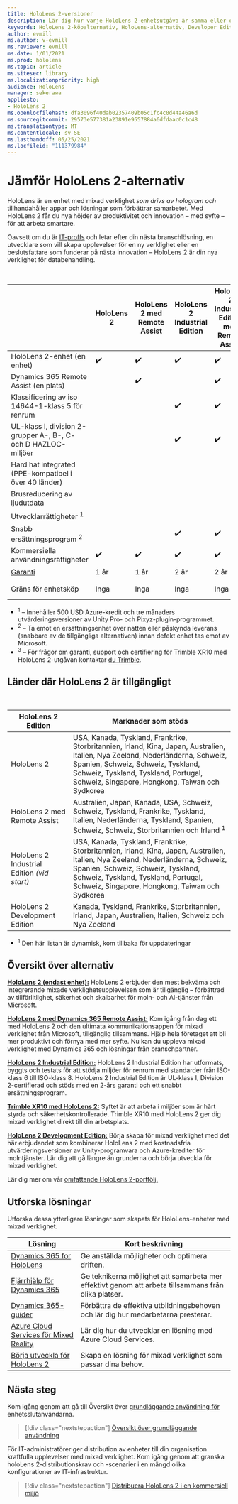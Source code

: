 ```yaml
---
title: HoloLens 2-versioner
description: Lär dig hur varje HoloLens 2-enhetsutgåva är samma eller olika och vad du kan göra när du har skaffat en egen.
keywords: HoloLens 2-köpalternativ, HoloLens-alternativ, Developer Edition
author: evmill
ms.author: v-evmill
ms.reviewer: evmill
ms.date: 1/01/2021
ms.prod: hololens
ms.topic: article
ms.sitesec: library
ms.localizationpriority: high
audience: HoloLens
manager: sekerawa
appliesto:
- HoloLens 2
ms.openlocfilehash: dfa3096f40dab02357409b05c1fc4c0d44a46a6d
ms.sourcegitcommit: 29573e577381a23891e9557884a6dfdaac0c1c48
ms.translationtype: MT
ms.contentlocale: sv-SE
ms.lasthandoff: 05/25/2021
ms.locfileid: "111379984"
---
```

# <a name="compare-hololens-2-options"></a>Jämför HoloLens 2-alternativ

HoloLens är en enhet med mixad verklighet *som drivs av hologram och* tillhandahåller appar och lösningar som förbättrar samarbetet. Med HoloLens 2 får du nya höjder av produktivitet och innovation – med syfte – för att arbeta smartare.

Oavsett om du är [IT-proffs](https://www.microsoft.com/hololens/apps) och [](https://www.microsoft.com/hololens/developers) letar efter din nästa branschlösning, [](https://www.microsoft.com/hololens/apps) en utvecklare som vill skapa upplevelser för en ny verklighet eller en beslutsfattare som funderar på nästa innovation – HoloLens 2 är din nya verklighet för databehandling.

<br>

|                                                      | HoloLens 2 | HoloLens 2 med Remote Assist | HoloLens 2 Industrial Edition | HoloLens 2 Industrial Edition med Remote Assist | Trimble XR10 med HoloLens 2 | HoloLens 2 Development Edition |
|------------------------------------------------------|------------|-------------------------------|-------------------------------|--------------------------------------------------|------------------------------|--------------------------------|
| HoloLens 2-enhet (en enhet)                       |      ✔️     |               ✔️               |               ✔️               |                         ✔️                        |               ✔️              |                ✔️               |
| Dynamics 365 Remote Assist (en plats)                |            |               ✔️               |                               |                         ✔️                        |                              |                                |
| Klassificering av iso 14644-1-klass 5 för renrum           |            |                               |               ✔️               |                         ✔️                        |                              |                                |
| UL-klass I, division 2-grupper A-, B-, C- och D HAZLOC-miljöer                     |            |                               |               ✔️               |                         ✔️                        |               ✔️              |                                |
| Hard hat integrated (PPE-kompatibel i över 40 länder) |            |                               |                               |                                                  |               ✔️              |                                |
| Brusreducering av ljudutdata                        |            |                               |                               |                                                  |               ✔️              |                                |
| Utvecklarrättigheter <sup>1</sup>                             |            |                               |                               |                                                  |                              |                ✔️               |
| Snabb ersättningsprogram <sup>2</sup>                          |            |                               |               ✔️               |                         ✔️                        |                              |                                |
| Kommersiella användningsrättigheter                                |      ✔️     |               ✔️               |               ✔️               |                         ✔️                        |               ✔️              |                                |
| [Garanti](hololens2-hardware.md#warranty-information)                                             |   1 år   |             1 år            |             2 år            |                      2 år                      |            1-år <sup>3</sup>            |             1 år             |
| Gräns för enhetsköp                                |    Inga    |              Inga             |              Inga             |                       Inga                       |             Inga             |       En per transaktion      |

- <sup>1</sup> – Innehåller 500 USD Azure-kredit och tre månaders utvärderingsversioner av Unity Pro- och Pixyz-plugin-programmet.
- <sup>2</sup> – Ta emot en ersättningsenhet över natten eller påskynda leverans (snabbare av de tillgängliga alternativen) innan defekt enhet tas emot av Microsoft.
- <sup>3</sup> – För frågor om garanti, support och certifiering för Trimble XR10 med HoloLens 2-utgåvan kontaktar [du Trimble](https://fieldtech.trimble.com/en/contact-support).

## <a name="countries-where-hololens-2-is-available"></a>Länder där HoloLens 2 är tillgängligt

<br>

| HoloLens 2 Edition                  | Marknader som stöds               |
|-------------------------------------------| ----------------------------------------| 
| HoloLens 2 | USA, Kanada, Tyskland, Frankrike, Storbritannien, Irland, Kina, Japan, Australien, Italien, Nya Zeeland, Nederländerna, Schweiz, Spanien, Schweiz, Schweiz, Tyskland, Schweiz, Tyskland, Tyskland, Portugal, Schweiz, Singapore, Hongkong, Taiwan och Sydkorea |
| HoloLens 2 med Remote Assist | Australien, Japan, Kanada, USA, Schweiz, Schweiz, Tyskland, Frankrike, Tyskland, Italien, Nederländerna, Tyskland, Spanien, Schweiz, Schweiz, Storbritannien och Irland <sup>1</sup> 
| HoloLens 2 Industrial Edition *(vid start)* | USA, Kanada, Tyskland, Frankrike, Storbritannien, Irland, Kina, Japan, Australien, Italien, Nya Zeeland, Nederländerna, Schweiz, Spanien, Schweiz, Schweiz, Tyskland, Schweiz, Tyskland, Tyskland, Portugal, Schweiz, Singapore, Hongkong, Taiwan och Sydkorea |
| HoloLens 2 Development Edition | Kanada, Tyskland, Frankrike, Storbritannien, Irland, Japan, Australien, Italien, Schweiz och Nya Zeeland |
- <sup>1</sup> Den här listan är dynamisk, kom tillbaka för uppdateringar

## <a name="options-overview"></a>Översikt över alternativ

**[HoloLens 2 (endast enhet):](hololens2-options-device-only.md)** HoloLens 2 erbjuder den mest bekväma och integrerande mixade verklighetsupplevelsen som är tillgänglig – förbättrad av tillförlitlighet, säkerhet och skalbarhet för moln- och AI-tjänster från Microsoft.

**[HoloLens 2 med Dynamics 365 Remote Assist:](hololens2-options-remote-assist.md)** Kom igång från dag ett med HoloLens 2 och den ultimata kommunikationsappen för mixad verklighet från Microsoft, tillgänglig tillsammans. Hjälp hela företaget att bli mer produktivt och förnya med mer syfte. Nu kan du uppleva mixad verklighet med Dynamics 365 och lösningar från branschpartner.

**[HoloLens 2 Industrial Edition:](hololens2-options-industrial-edition.md)** HoloLens 2 Industrial Edition har utformats, byggts och testats för att stödja miljöer för renrum med standarder från ISO-klass 6 till ISO-klass 8. HoloLens 2 Industrial Edition är UL-klass I, Division 2-certifierad och stöds med en 2-års garanti och ett snabbt ersättningsprogram.

**[Trimble XR10 med HoloLens 2:](hololens2-options-trimble-xr10-edition.md)** Syftet är att arbeta i miljöer som är hårt styrda och säkerhetskontrollerade. Trimble XR10 med HoloLens 2 ger dig mixad verklighet direkt till din arbetsplats.

**[HoloLens 2 Development Edition:](hololens2-options-dev-edition.md)** Börja skapa för mixad verklighet med det här erbjudandet som kombinerar HoloLens 2 med kostnadsfria utvärderingsversioner av Unity-programvara och Azure-krediter för molntjänster. Lär dig att gå längre än grunderna och börja utveckla för mixad verklighet.

Lär dig mer om vår [omfattande HoloLens 2-portfölj.](https://www.microsoft.com/hololens/buy)

## <a name="explore-solutions"></a>Utforska lösningar

Utforska dessa ytterligare lösningar som skapats för HoloLens-enheter med mixad verklighet.

| Lösning | Kort beskrivning                                                                                |
|----------|---------------------------------------------------------------------------------------------------|
| [Dynamics 365 for HoloLens](https://www.microsoft.com//hololens/apps)          | Ge anställda möjligheter och optimera driften.                                                        |
| [Fjärrhjälp för Dynamics 365](https://dynamics.microsoft.com/mixed-reality/remote-assist/)          | Ge teknikerna möjlighet att samarbeta mer effektivt genom att arbeta tillsammans från olika platser. |
|   [Dynamics 365-guider](https://dynamics.microsoft.com/mixed-reality/guides/)        | Förbättra de effektiva utbildningsbehoven och lär dig hur medarbetarna presterar.                          |
|  [Azure Cloud Services för Mixed Reality](https://docs.microsoft.com/windows/mixed-reality/develop/mixed-reality-cloud-services#:~:text=Mixed%20Reality%20services%20Mixed%20Reality%20cloud%20services%20like,all%20in%20the%20context%20of%20your%20users%E2%80%99%20environments)         | Lär dig hur du utvecklar en lösning med Azure Cloud Services.                                       |
|  [Börja utveckla för HoloLens 2](https://docs.microsoft.com/windows/mixed-reality/develop/development?tabs=unity)         | Skapa en lösning för mixad verklighet som passar dina behov.                                                 |

## <a name="next-steps"></a>Nästa steg

Kom igång genom att gå till Översikt över [grundläggande användning för](hololens2-setup.md) enhetsslutanvändarna.

> [!div class="nextstepaction"]
> [Översikt över grundläggande användning](hololens2-setup.md)

För IT-administratörer ger distribution av enheter till din organisation kraftfulla upplevelser med mixad verklighet. Kom igång genom att granska holoLens 2-distributionskrav och -scenarier i en mängd olika konfigurationer av IT-infrastruktur.

> [!div class="nextstepaction"]
> [Distribuera HoloLens 2 i en kommersiell miljö](hololens-requirements.md)
